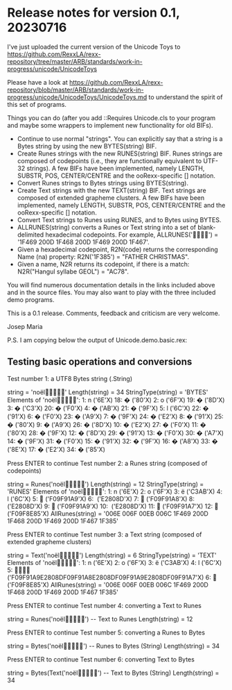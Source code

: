 # Release notes for version 0.1, 20230716

I've just uploaded the current version of the Unicode Toys to https://github.com/RexxLA/rexx-repository/tree/master/ARB/standards/work-in-progress/unicode/UnicodeToys

Please have a look at https://github.com/RexxLA/rexx-repository/blob/master/ARB/standards/work-in-progress/unicode/UnicodeToys/UnicodeToys.md to understand the spirit of this set of programs.

Things you can do (after you add ::Requires Unicode.cls to your program and maybe some wrappers to implement new functionality for old BIFs).

* Continue to use normal "strings". You can explicitly say that a string is a Bytes string by using the new BYTES(string) BIF.
* Create Runes strings with the new RUNES(string) BIF. Runes strings are composed of codepoints (i.e., they are functionally equivalent to UTF-32 strings). 
  A few BIFs have been implemented, namely LENGTH, SUBSTR, POS, CENTER/CENTRE and the ooRexx-specific [] notation.
* Convert Runes strings to Bytes strings using BYTES(string).
* Create Text strings with the new TEXT(string) BIF. Text strings are composed of extended grapheme clusters. A few BIFs have been implemented,  namely LENGTH, SUBSTR, POS, CENTER/CENTRE and the ooRexx-specific [] notation.
* Convert Text strings to Runes using RUNES, and to Bytes using BYTES.
* ALLRUNES(string) converts a Runes or Text string into a set of blank-delimited hexadecimal codepoints. For example, ALLRUNES('👩‍👨‍👩‍👧') = '1F469 200D 1F468 200D 1F469 200D 1F467'.
* Given a hexadecimal codepoint, R2N(code) returns the corresponding Name (na) property: R2N('1F385') = "FATHER CHRISTMAS".
* Given a name, N2R returns its codepoint, if there is a match: N2R("Hangul syllabe GEOL") = "AC78".

You will find numerous documentation details in the links included above and in the source files. You may also want to play with the three included demo programs.

This is a 0.1 release. Comments, feedback and criticism are very welcome.

  Josep Maria

P.S. I am copying below the output of Unicode.demo.basic.rex:

Testing basic operations and conversions
----------------------------------------

Test number 1: a UTF8 Bytes string (.String)

string = 'noël👩‍👨‍👩‍👧🎅'
Length(string) = 34
StringType(string) = 'BYTES'
Elements of 'noël👩‍👨‍👩‍👧🎅':
 1: n ('6E'X) 18: � ('80'X)
 2: o ('6F'X) 19: � ('8D'X)
 3: � ('C3'X) 20: � ('F0'X)
 4: � ('AB'X) 21: � ('9F'X)
 5: l ('6C'X) 22: � ('91'X)
 6: � ('F0'X) 23: � ('A9'X)
 7: � ('9F'X) 24: � ('E2'X)
 8: � ('91'X) 25: � ('80'X)
 9: � ('A9'X) 26: � ('8D'X)
10: � ('E2'X) 27: � ('F0'X)
11: � ('80'X) 28: � ('9F'X)
12: � ('8D'X) 29: � ('91'X)
13: � ('F0'X) 30: � ('A7'X)
14: � ('9F'X) 31: � ('F0'X)
15: � ('91'X) 32: � ('9F'X)
16: � ('A8'X) 33: � ('8E'X)
17: � ('E2'X) 34: � ('85'X)

Press ENTER to continue
Test number 2: a Runes string (composed of codepoints)

string = Runes('noël👩‍👨‍👩‍👧🎅')
Length(string) = 12
StringType(string) = 'RUNES'
Elements of 'noël👩‍👨‍👩‍👧🎅':
 1: n ('6E'X)
 2: o ('6F'X)
 3: ë ('C3AB'X)
 4: l ('6C'X)
 5: 👩 ('F09F91A9'X)
 6: ‍ ('E2808D'X)
 7: 👨 ('F09F91A8'X)
 8: ‍ ('E2808D'X)
 9: 👩 ('F09F91A9'X)
10: ‍ ('E2808D'X)
11: 👧 ('F09F91A7'X)
12: 🎅 ('F09F8E85'X)
AllRunes(string) = '006E 006F 00EB 006C 1F469 200D 1F468 200D 1F469 200D 1F467 1F385'

Press ENTER to continue
Test number 3: a Text string (composed of extended grapheme clusters)

string = Text('noël👩‍👨‍👩‍👧🎅')
Length(string) = 6
StringType(string) = 'TEXT'
Elements of 'noël👩‍👨‍👩‍👧🎅':
 1: n ('6E'X)
 2: o ('6F'X)
 3: ë ('C3AB'X)
 4: l ('6C'X)
 5: 👩‍👨‍👩‍👧 ('F09F91A9E2808DF09F91A8E2808DF09F91A9E2808DF09F91A7'X)
 6: 🎅 ('F09F8E85'X)
AllRunes(string) = '006E 006F 00EB 006C 1F469 200D 1F468 200D 1F469 200D 1F467 1F385'

Press ENTER to continue
Test number 4: converting a Text to Runes

string = Runes('noël👩‍👨‍👩‍👧🎅')  -- Text to Runes
Length(string) = 12

Press ENTER to continue
Test number 5: converting a Runes to Bytes

string = Bytes('noël👩‍👨‍👩‍👧🎅')  -- Runes to Bytes (String)
Length(string) = 34

Press ENTER to continue
Test number 6: converting Text to Bytes

string = Bytes(Text('noël👩‍👨‍👩‍👧🎅')  -- Text to Bytes (String)
Length(string) = 34
